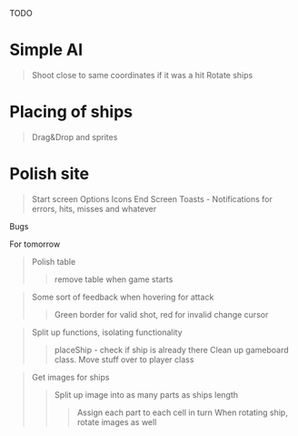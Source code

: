 TODO

# Simple AI
> Shoot close to same coordinates if it was a hit
> Rotate ships
# Placing of ships
> Drag&Drop and sprites
# Polish site
> Start screen
> Options
> Icons
> End Screen
> Toasts - Notifications for errors, hits, misses and whatever

Bugs


For tomorrow
> Polish table
>> remove table when game starts

> Some sort of feedback when hovering for attack
>> Green border for valid shot, red for invalid
>> change cursor

> Split up functions, isolating functionality
>> placeShip - check if ship is already there
>> Clean up gameboard class. Move stuff over to player class

> Get images for ships
>> Split up image into as many parts as ships length
>>> Assign each part to each cell in turn
>>> When rotating ship, rotate images as well